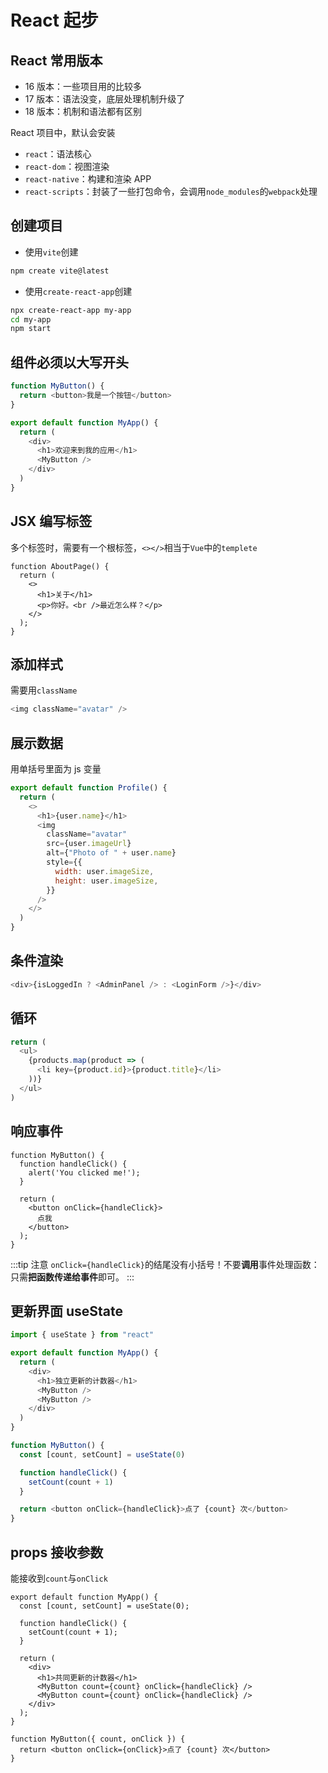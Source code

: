 # React 起步

## React 常用版本

- 16 版本：一些项目用的比较多
- 17 版本：语法没变，底层处理机制升级了
- 18 版本：机制和语法都有区别

React 项目中，默认会安装

- `react`：语法核心
- `react-dom`：视图渲染
- `react-native`：构建和渲染 APP
- `react-scripts`：封装了一些打包命令，会调用`node_modules`的`webpack`处理

## 创建项目

- 使用`vite`创建

```bash
npm create vite@latest
```

- 使用`create-react-app`创建

```bash
npx create-react-app my-app
cd my-app
npm start
```

## 组件必须以大写开头

```js
function MyButton() {
  return <button>我是一个按钮</button>
}

export default function MyApp() {
  return (
    <div>
      <h1>欢迎来到我的应用</h1>
      <MyButton />
    </div>
  )
}
```

## JSX 编写标签

多个标签时，需要有一个根标签，`<></>`相当于`Vue`中的`templete`

```js{3,6}
function AboutPage() {
  return (
    <>
      <h1>关于</h1>
      <p>你好。<br />最近怎么样？</p>
    </>
  );
}
```

## 添加样式

需要用`className`

```js
<img className="avatar" />
```

## 展示数据

用单括号里面为 js 变量

```js
export default function Profile() {
  return (
    <>
      <h1>{user.name}</h1>
      <img
        className="avatar"
        src={user.imageUrl}
        alt={"Photo of " + user.name}
        style={{
          width: user.imageSize,
          height: user.imageSize,
        }}
      />
    </>
  )
}
```

## 条件渲染

```js
<div>{isLoggedIn ? <AdminPanel /> : <LoginForm />}</div>
```

## 循环

```js
return (
  <ul>
    {products.map(product => (
      <li key={product.id}>{product.title}</li>
    ))}
  </ul>
)
```

## 响应事件

```js{7}
function MyButton() {
  function handleClick() {
    alert('You clicked me!');
  }

  return (
    <button onClick={handleClick}>
      点我
    </button>
  );
}
```

:::tip 注意
`onClick={handleClick}`的结尾没有小括号！不要**调用**事件处理函数：只需**把函数传递给事件**即可。
:::

## 更新界面 useState

```js
import { useState } from "react"

export default function MyApp() {
  return (
    <div>
      <h1>独立更新的计数器</h1>
      <MyButton />
      <MyButton />
    </div>
  )
}

function MyButton() {
  const [count, setCount] = useState(0)

  function handleClick() {
    setCount(count + 1)
  }

  return <button onClick={handleClick}>点了 {count} 次</button>
}
```

## props 接收参数

能接收到`count`与`onClick`

```js{17}
export default function MyApp() {
  const [count, setCount] = useState(0);

  function handleClick() {
    setCount(count + 1);
  }

  return (
    <div>
      <h1>共同更新的计数器</h1>
      <MyButton count={count} onClick={handleClick} />
      <MyButton count={count} onClick={handleClick} />
    </div>
  );
}

function MyButton({ count, onClick }) {
  return <button onClick={onClick}>点了 {count} 次</button>
}
```
